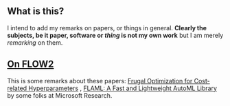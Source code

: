 ## What is this?
I intend to add my remarks on papers, or things in general. **Clearly the subjects, be it paper, software or _thing_ is not my own work** but I am merely _remarking_ on them.
## [On FLOW2](https://github.com/ImanHosseini/MiscWritings/blob/main/Remarks/OnFLOW2.pdf)
This is some remarks about these papers: [Frugal Optimization for Cost-related Hyperparameters](https://arxiv.org/abs/2005.01571) , [FLAML: A Fast and Lightweight AutoML Library](https://arxiv.org/abs/1911.04706) by some folks at Microsoft Research.
